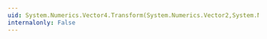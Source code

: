 ```yaml
---
uid: System.Numerics.Vector4.Transform(System.Numerics.Vector2,System.Numerics.Matrix4x4)
internalonly: False
---
```

